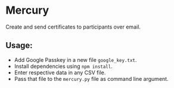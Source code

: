 # Mercury

Create and send certificates to participants over email.

## Usage:
* Add Google Passkey in a new file ``google_key.txt``.
* Install dependencies using ``npm install``.
* Enter respective data in any CSV file.
* Pass that file to the ``mercury.py`` file as command line argument.
